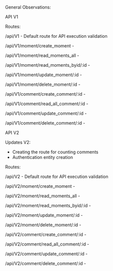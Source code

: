 General Observations:


API V1

Routes:

/api/V1 - Default route for API execution validation

/api/V1/moment/create_moment - 

/api/V1/moment/read_moments_all - 

/api/V1/moment/read_moments_byid/:id - 

/api/V1/moment/update_moment/:id - 

/api/V1/moment/delete_moment/:id - 

/api/V1/comment/create_comment/:id - 

/api/V1/comment/read_all_comment/:id - 

/api/V1/comment/update_comment/:id - 

/api/V1/comment/delete_comment/:id - 


API V2

Updates V2:

- Creating the route for counting comments
- Authentication entity creation

Routes:

/api/V2 - Default route for API execution validation

/api/V2/moment/create_moment - 

/api/V2/moment/read_moments_all - 

/api/V2/moment/read_moments_byid/:id - 

/api/V2/moment/update_moment/:id - 

/api/V2/moment/delete_moment/:id - 

/api/V2/comment/create_comment/:id - 

/api/V2/comment/read_all_comment/:id - 

/api/V2/comment/update_comment/:id - 

/api/V2/comment/delete_comment/:id - 
